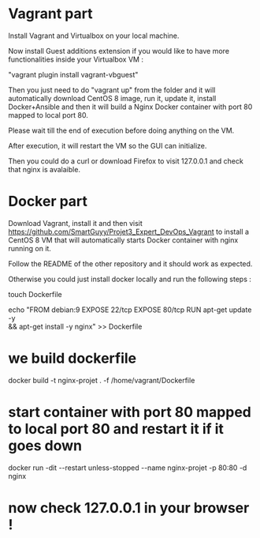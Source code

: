 # Vagrant part
 
Install Vagrant and Virtualbox on your local machine.

Now install Guest additions extension if you would like to have more functionalities inside your Virtualbox VM :

"vagrant plugin install vagrant-vbguest"

Then you just need to do "vagrant up" from the folder and it will automatically download CentOS 8 image, run it, update it, install Docker+Ansible and then it will build a Nginx Docker container with port 80 mapped to local port 80.

Please wait till the end of execution before doing anything on the VM.

After execution, it will restart the VM so the GUI can initialize.

Then you could do a curl or download Firefox to visit 127.0.0.1 and check that nginx is avalaible.

# Docker part

Download Vagrant, install it and then visit https://github.com/SmartGuyy/Projet3_Expert_DevOps_Vagrant to install a CentOS 8 VM that will automatically starts Docker container with nginx running on it.

Follow the README of the other repository and it should work as expected.

Otherwise you could just install docker locally and run the following steps : 

touch Dockerfile

echo "FROM debian:9 
EXPOSE 22/tcp
EXPOSE 80/tcp
RUN apt-get update -y \
&& apt-get install -y nginx" >> Dockerfile
# we build dockerfile
docker build -t nginx-projet . -f /home/vagrant/Dockerfile
# start container with port 80 mapped to local port 80 and restart it if it goes down
docker run -dit --restart unless-stopped --name nginx-projet -p 80:80 -d nginx  
# now check 127.0.0.1 in your browser !
 
